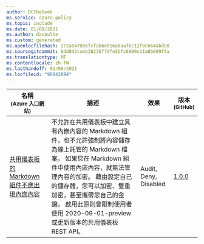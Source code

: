 ```yaml
---
author: DCtheGeek
ms.service: azure-policy
ms.topic: include
ms.date: 01/08/2021
ms.author: dacoulte
ms.custom: generated
ms.openlocfilehash: 272a547d56fcfab6e016a6aafbc12f8c664abde8
ms.sourcegitcommit: 8dd8d2caeb38236f79fe5bfc6909cb1a8b609f4a
ms.translationtype: MT
ms.contentlocale: zh-TW
ms.lasthandoff: 01/08/2021
ms.locfileid: "98043894"
---
```

|名稱<br /><sub>(Azure 入口網站)</sub> |描述 |效果 |版本<br /><sub>(GitHub)</sub> |
|---|---|---|---|
|[共用儀表板的 Markdown 組件不應出現內嵌內容](https://portal.azure.com/#blade/Microsoft_Azure_Policy/PolicyDetailBlade/definitionId/%2Fproviders%2FMicrosoft.Authorization%2FpolicyDefinitions%2F04c655fe-0ac7-48ae-9a32-3a2e208c7624) |不允許在共用儀表板中建立具有內嵌內容的 Markdown 組件，也不允許強制將內容儲存為線上託管的 Markdown 檔案。 如果您在 Markdown 組件中使用內嵌內容，就無法管理內容的加密。 藉由設定自己的儲存體，您可以加密、雙重加密，甚至攜帶您自己的金鑰。 啟用此原則會限制使用者使用 2020-09-01-preview 或更新版本的共用儀表板 REST API。 |Audit, Deny, Disabled |[1.0.0](https://github.com/Azure/azure-policy/blob/master/built-in-policies/policyDefinitions/Portal/SharedDashboardInlineContent_Deny.json) |
